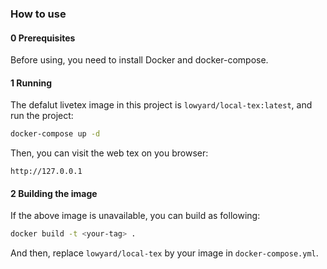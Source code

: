### How to use  

#### 0 Prerequisites

Before using, you need to install Docker and docker-compose.

#### 1 Running

The defalut livetex image in this project is `lowyard/local-tex:latest`, and run the project:

```bash
docker-compose up -d
```

Then, you can visit the web tex on you browser:

```
http://127.0.0.1
```

#### 2 Building the image

If the above image is unavailable, you can build as following:

```bash
docker build -t <your-tag> .
``` 

And then, replace `lowyard/local-tex` by your image in `docker-compose.yml`.
